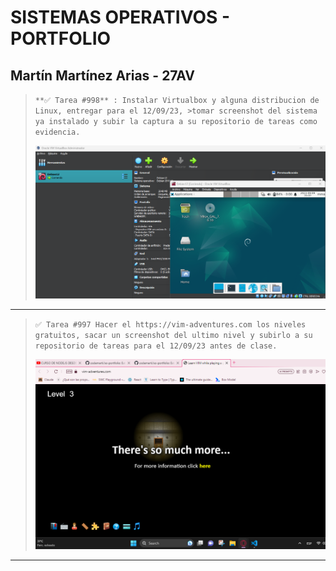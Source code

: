 # SISTEMAS OPERATIVOS - PORTFOLIO
  
## Martín Martínez Arias - 27AV

>`
> **✅ Tarea #998** : Instalar Virtualbox y alguna distribucion de Linux, entregar para el 12/09/23, >tomar screenshot del sistema ya instalado y subir la captura a su repositorio de tareas como evidencia.
>`
>
> ![Captura de la distribución ya instalada en VBox.](./images/998.distribucion-instalada.png "Captura de la distribución ya instalada en VBox.")

----

>`
>✅ Tarea #997 Hacer el https://vim-adventures.com los niveles gratuitos, sacar un screenshot del ultimo nivel y subirlo a su repositorio de tareas para el 12/09/23 antes de clase.
>`
>
> ![Captura del nivel final de VIM Adventures.](./images/997.vima-nivel-final.png "Captura del nivel final de VIM Adventures.")

----
